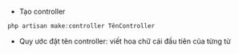 - Tạo controller
```php
php artisan make:controller TênController
```
- Quy ước đặt tên controller: viết hoa chữ cái đầu tiên của từng từ
